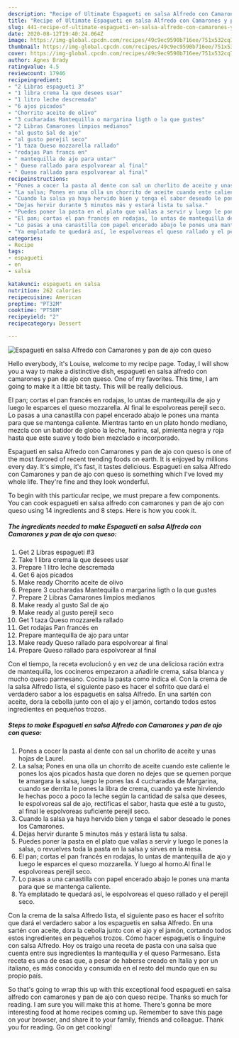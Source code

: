 ```yaml
---
description: "Recipe of Ultimate Espagueti en salsa Alfredo con Camarones y pan de ajo con queso"
title: "Recipe of Ultimate Espagueti en salsa Alfredo con Camarones y pan de ajo con queso"
slug: 441-recipe-of-ultimate-espagueti-en-salsa-alfredo-con-camarones-y-pan-de-ajo-con-queso
date: 2020-08-12T19:40:24.064Z
image: https://img-global.cpcdn.com/recipes/49c9ec9590b716ee/751x532cq70/espagueti-en-salsa-alfredo-con-camarones-y-pan-de-ajo-con-queso-foto-principal.jpg
thumbnail: https://img-global.cpcdn.com/recipes/49c9ec9590b716ee/751x532cq70/espagueti-en-salsa-alfredo-con-camarones-y-pan-de-ajo-con-queso-foto-principal.jpg
cover: https://img-global.cpcdn.com/recipes/49c9ec9590b716ee/751x532cq70/espagueti-en-salsa-alfredo-con-camarones-y-pan-de-ajo-con-queso-foto-principal.jpg
author: Agnes Brady
ratingvalue: 4.5
reviewcount: 17946
recipeingredient:
- "2 Libras espagueti 3"
- "1 libra crema la que desees usar"
- "1 litro leche descremada"
- "6 ajos picados"
- "Chorrito aceite de olivo"
- "3 cucharadas Mantequilla o margarina ligth o la que gustes"
- "2 Libras Camarones limpios medianos"
- "al gusto Sal de ajo"
- "al gusto perejil seco"
- "1 taza Queso mozzarella rallado"
- "rodajas Pan francs en"
- " mantequilla de ajo para untar"
- " Queso rallado para espolvorear al final"
- " Queso rallado para espolvorear al final"
recipeinstructions:
- "Pones a cocer la pasta al dente con sal un chorlito de aceite y unas hojas de Laurel."
- "La salsa; Pones en una olla un chorrito de aceite cuando este caliente le pones los ajos picados hasta que doren no dejes que se quemen porque te amargara la salsa, luego le pones las 4 cucharadas de Margarina, cuando se derrita le pones la libra de crema, cuando ya este hirviendo le hechas poco a poco la leche según la cantidad de salsa que desees, le espolvoreas sal de ajo, rectificas el sabor, hasta que esté a tu gusto, al final le espolvoreas suficiente perejil seco."
- "Cuando la salsa ya haya hervido bien y tenga el sabor deseado le pones los Camarones."
- "Dejas hervir durante 5 minutos más y estará lista tu salsa."
- "Puedes poner la pasta en el plato que vallas a servir y luego le pones la salsa, o revuelves toda la pasta en la salsa y sirves en la mesa."
- "El pan; cortas el pan francés en rodajas, lo untas de mantequilla de ajo y luego le esparces el queso mozzarella. Y luego al horno.Al final le espolvoreas perejil seco."
- "Lo pasas a una canastilla con papel encerado abajo le pones una manta para que se mantenga caliente."
- "Ya emplatado te quedará así, le espolvoreas el queso rallado y el perejil seco."
categories:
- Recipe
tags:
- espagueti
- en
- salsa

katakunci: espagueti en salsa 
nutrition: 262 calories
recipecuisine: American
preptime: "PT32M"
cooktime: "PT58M"
recipeyield: "2"
recipecategory: Dessert

---
```



![Espagueti en salsa Alfredo con Camarones y pan de ajo con queso](https://img-global.cpcdn.com/recipes/49c9ec9590b716ee/751x532cq70/espagueti-en-salsa-alfredo-con-camarones-y-pan-de-ajo-con-queso-foto-principal.jpg)

Hello everybody, it's Louise, welcome to my recipe page. Today, I will show you a way to make a distinctive dish, espagueti en salsa alfredo con camarones y pan de ajo con queso. One of my favorites. This time, I am going to make it a little bit tasty. This will be really delicious.

El pan; cortas el pan francés en rodajas, lo untas de mantequilla de ajo y luego le esparces el queso mozzarella. Al final le espolvoreas perejil seco. Lo pasas a una canastilla con papel encerado abajo le pones una manta para que se mantenga caliente. Mientras tanto en un plato hondo mediano, mezcla con un batidor de globo la leche, harina, sal, pimienta negra y roja hasta que este suave y todo bien mezclado e incorporado.

Espagueti en salsa Alfredo con Camarones y pan de ajo con queso is one of the most favored of recent trending foods on earth. It is enjoyed by millions every day. It's simple, it's fast, it tastes delicious. Espagueti en salsa Alfredo con Camarones y pan de ajo con queso is something which I've loved my whole life. They're fine and they look wonderful.


To begin with this particular recipe, we must prepare a few components. You can cook espagueti en salsa alfredo con camarones y pan de ajo con queso using 14 ingredients and 8 steps. Here is how you cook it.

<!--inarticleads1-->

##### The ingredients needed to make Espagueti en salsa Alfredo con Camarones y pan de ajo con queso:

1. Get 2 Libras espagueti #3
1. Take 1 libra crema la que desees usar
1. Prepare 1 litro leche descremada
1. Get 6 ajos picados
1. Make ready Chorrito aceite de olivo
1. Prepare 3 cucharadas Mantequilla o margarina ligth o la que gustes
1. Prepare 2 Libras Camarones limpios medianos
1. Make ready al gusto Sal de ajo
1. Make ready al gusto perejil seco
1. Get 1 taza Queso mozzarella rallado
1. Get rodajas Pan francés en
1. Prepare  mantequilla de ajo para untar
1. Make ready  Queso rallado para espolvorear al final
1. Prepare  Queso rallado para espolvorear al final


Con el tiempo, la receta evolucionó y en vez de una deliciosa ración extra de mantequilla, los cocineros empezaron a añadirle crema, salsa blanca y mucho queso parmesano. Cocina la pasta como indica el. Con la crema de la salsa Alfredo lista, el siguiente paso es hacer el sofrito que dará el verdadero sabor a los espaguetis en salsa Alfredo. En una sartén con aceite, dora la cebolla junto con el ajo y el jamón, cortando todos estos ingredientes en pequeños trozos. 

<!--inarticleads2-->

##### Steps to make Espagueti en salsa Alfredo con Camarones y pan de ajo con queso:

1. Pones a cocer la pasta al dente con sal un chorlito de aceite y unas hojas de Laurel.
1. La salsa; Pones en una olla un chorrito de aceite cuando este caliente le pones los ajos picados hasta que doren no dejes que se quemen porque te amargara la salsa, luego le pones las 4 cucharadas de Margarina, cuando se derrita le pones la libra de crema, cuando ya este hirviendo le hechas poco a poco la leche según la cantidad de salsa que desees, le espolvoreas sal de ajo, rectificas el sabor, hasta que esté a tu gusto, al final le espolvoreas suficiente perejil seco.
1. Cuando la salsa ya haya hervido bien y tenga el sabor deseado le pones los Camarones.
1. Dejas hervir durante 5 minutos más y estará lista tu salsa.
1. Puedes poner la pasta en el plato que vallas a servir y luego le pones la salsa, o revuelves toda la pasta en la salsa y sirves en la mesa.
1. El pan; cortas el pan francés en rodajas, lo untas de mantequilla de ajo y luego le esparces el queso mozzarella. Y luego al horno.Al final le espolvoreas perejil seco.
1. Lo pasas a una canastilla con papel encerado abajo le pones una manta para que se mantenga caliente.
1. Ya emplatado te quedará así, le espolvoreas el queso rallado y el perejil seco.


Con la crema de la salsa Alfredo lista, el siguiente paso es hacer el sofrito que dará el verdadero sabor a los espaguetis en salsa Alfredo. En una sartén con aceite, dora la cebolla junto con el ajo y el jamón, cortando todos estos ingredientes en pequeños trozos. Cómo hacer espaguetis o linguine con salsa Alfredo. Hoy os traigo una receta de pasta con una salsa que cuenta entre sus ingredientes la mantequilla y el queso Parmesano. Esta receta es una de esas que, a pesar de haberse creado en Italia y por un italiano, es más conocida y consumida en el resto del mundo que en su propio país. 

So that's going to wrap this up with this exceptional food espagueti en salsa alfredo con camarones y pan de ajo con queso recipe. Thanks so much for reading. I am sure you will make this at home. There's gonna be more interesting food at home recipes coming up. Remember to save this page on your browser, and share it to your family, friends and colleague. Thank you for reading. Go on get cooking!
